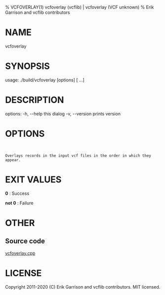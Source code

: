 % VCFOVERLAY(1) vcfoverlay (vcflib) | vcfoverlay (VCF unknown)
% Erik Garrison and vcflib contributors

# NAME

vcfoverlay

# SYNOPSIS

usage: ./build/vcfoverlay [options] [<vcf file> ...]

# DESCRIPTION

options: -h, --help this dialog -v, --version prints version



# OPTIONS

```


Overlays records in the input vcf files in the order in which they appear.

```





# EXIT VALUES

**0**
: Success

**not 0**
: Failure

# OTHER

## Source code

[vcfoverlay.cpp](https://github.com/vcflib/vcflib/blob/master/src/vcfoverlay.cpp)

# LICENSE

Copyright 2011-2020 (C) Erik Garrison and vcflib contributors. MIT licensed.

<!--
  Created with ./scripts/bin2md.rb scripts/bin2md-template.erb
-->
